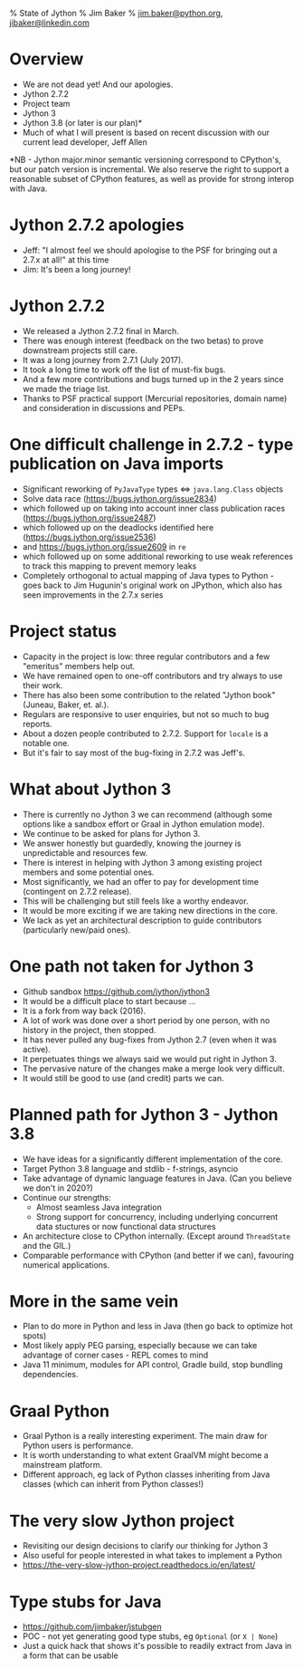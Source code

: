 % State of Jython
% Jim Baker
% jim.baker@python.org, jibaker@linkedin.com

# Overview

* We are not dead yet! And our apologies.
* Jython 2.7.2
* Project team
* Jython 3
* Jython 3.8 (or later is our plan)*
* Much of what I will present is based on recent discussion with our current lead
  developer, Jeff Allen

*NB - Jython major.minor semantic versioning correspond to CPython's, but our
patch version is incremental. We also reserve the right to support a reasonable subset of CPython features, as well as provide for strong interop with Java.

# Jython 2.7.2 apologies

* Jeff: "I almost feel we should apologise to the PSF for bringing out a 2.7.x at all!" at this time
* Jim: It's been a long journey!

# Jython 2.7.2

* We released a Jython 2.7.2 final in March.
* There was enough interest (feedback on the two betas) to prove downstream projects still care.
* It was a long journey from 2.7.1 (July 2017).
* It took a long time to work off the list of must-fix bugs.
* And a few more contributions and bugs turned up in the 2 years since we made the triage list.
* Thanks to PSF practical support (Mercurial repositories, domain name) and consideration in discussions and PEPs.

# One difficult challenge in 2.7.2 - type publication on Java imports

* Significant reworking of `PyJavaType` types $\Leftrightarrow$ `java.lang.Class` objects
* Solve data race (https://bugs.jython.org/issue2834)
* which followed up on taking into account inner class publication races (https://bugs.jython.org/issue2487)
* which followed up on the deadlocks identified here (https://bugs.jython.org/issue2536)
* and https://bugs.jython.org/issue2609 in `re`
* which followed up on some additional reworking to use weak references to track this mapping to prevent memory leaks
* Completely orthogonal to actual mapping of Java types to Python - goes back to Jim Hugunin's original work on JPython, which also has seen improvements in the 2.7.x series

# Project status

* Capacity in the project is low: three regular contributors and a few "emeritus" members help out.
* We have remained open to one-off contributors and try always to use their work.
* There has also been some contribution to the related "Jython book" (Juneau, Baker, et. al.).
* Regulars are responsive to user enquiries, but not so much to bug reports.
* About a dozen people contributed to 2.7.2. Support for `locale` is a notable one.
* But it's fair to say most of the bug-fixing in 2.7.2 was Jeff's.

# What about Jython 3

* There is currently no Jython 3 we can recommend (although some options like a sandbox effort or Graal in Jython emulation mode).
* We continue to be asked for plans for Jython 3.
* We answer honestly but guardedly, knowing the journey is unpredictable and resources few.
* There is interest in helping with Jython 3 among existing project members and some potential ones.
* Most significantly, we had an offer to pay for development time (contingent on 2.7.2 release).
* This will be challenging but still feels like a worthy endeavor.
* It would be more exciting if we are taking new directions in the core.
* We lack as yet an architectural description to guide contributors (particularly new/paid ones).

# One path not taken for Jython 3

* Github sandbox https://github.com/jython/jython3
* It would be a difficult place to start because ...
* It is a fork from way back (2016).
* A lot of work was done over a short period by one person, with no history in the project, then stopped.
* It has never pulled any bug-fixes from Jython 2.7 (even when it was active).
* It perpetuates things we always said we would put right in Jython 3.
* The pervasive nature of the changes make a merge look very difficult.
* It would still be good to use (and credit) parts we can.

# Planned path for Jython 3 - Jython 3.8

* We have ideas for a significantly different implementation of the core.
* Target Python 3.8 language and stdlib - f-strings, asyncio
* Take advantage of dynamic language features in Java. (Can you believe we don't in 2020?)
* Continue our strengths:
    * Almost seamless Java integration
    * Strong support for concurrency, including underlying concurrent data stuctures or now functional data structures
* An architecture close to CPython internally. (Except around `ThreadState` and the GIL.)
* Comparable performance with CPython (and better if we can), favouring numerical applications.

# More in the same vein

* Plan to do more in Python and less in Java (then go back to optimize hot spots)
* Most likely apply PEG parsing, especially because we can take advantage of corner cases - REPL comes to mind
* Java 11 minimum, modules for API control, Gradle build, stop bundling dependencies.

# Graal Python

* Graal Python is a really interesting experiment. The main draw for Python users is performance.
* It is worth understanding to what extent GraalVM might become a mainstream platform.
* Different approach, eg lack of Python classes inheriting from Java classes (which can inherit from Python classes!)

# The very slow Jython project

* Revisiting our design decisions to clarify our thinking for Jython 3
* Also useful for people interested in what takes to implement a Python
* https://the-very-slow-jython-project.readthedocs.io/en/latest/

# Type stubs for Java

* https://github.com/jimbaker/jstubgen
* POC - not yet generating good type stubs, eg `Optional` (or `X | None`)
* Just a quick hack that shows it's possible to readily extract from Java in a form that can be usable